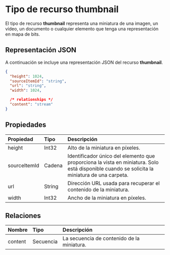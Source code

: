 # <a name="thumbnail-resource-type"></a>Tipo de recurso thumbnail

El tipo de recurso **thumbnail** representa una miniatura de una imagen, un vídeo, un documento o cualquier elemento que tenga una representación en mapa de bits.

## <a name="json-representation"></a>Representación JSON

A continuación se incluye una representación JSON del recurso **thumbnail**.

<!-- {
  "blockType": "resource",
  "optionalProperties": ["content", "height", "width", "sourceItemId"],
  "@odata.type": "microsoft.graph.thumbnail"
}-->

```json
{
  "height": 1024,
  "sourceItemId": "string",
  "url": "string",
  "width": 1024,

  /* relationships */
  "content": "stream"
}
```

## <a name="properties"></a>Propiedades

| Propiedad     | Tipo   | Descripción                                                                                                                 |
| :----------- | :----- | :-------------------------------------------------------------------------------------------------------------------------- |
| height       | Int32  | Alto de la miniatura en píxeles.                                                                                     |
| sourceItemId | Cadena | Identificador único del elemento que proporciona la vista en miniatura. Solo está disponible cuando se solicita la miniatura de una carpeta. |
| url          | String | Dirección URL usada para recuperar el contenido de la miniatura.                                                                                |
| width        | Int32  | Ancho de la miniatura en píxeles.                                                                                      |


## <a name="relationships"></a>Relaciones

| Nombre    | Tipo   | Descripción                           |
| :------ | :----- | :------------------------------------ |
| content | Secuencia | La secuencia de contenido de la miniatura. |




<!-- uuid: 8fcb5dbc-d5aa-4681-8e31-b001d5168d79
2015-10-25 14:57:30 UTC -->
<!-- {
  "type": "#page.annotation",
  "description": "thumbnail resource",
  "keywords": "",
  "section": "documentation",
  "tocPath": ""
}-->
